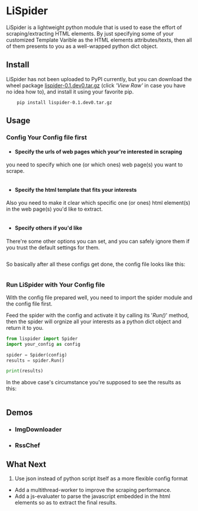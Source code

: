 # LiSpiderLiSpider is a lightweight python module that is used to ease the effort of scraping/extracting HTML elements. By just specifying some of your customized Template Varible as the HTML elements attributes/texts, then all of them presents to you as a well-wrapped python dict object.## InstallLiSpider has not been uploaded to PyPI currently, but you can download the wheel package [lispider-0.1.dev0.tar.gz](https://github.com/jay7n/LiSpider/blob/master/dist/lispider-0.1.dev0.tar.gz) (click _'View Raw'_ in case you have no idea how to), and install it using your favorite pip.```    pip install lispider-0.1.dev0.tar.gz```## Usage### Config Your Config file first* #### Specify the urls of web pages which your're interested in scrapingyou need to specify which one (or which ones) web page(s) you want to scrape.``````* #### Specify the html template that fits your interestsAlso you need to make it clear which specific one (or ones) html element(s) in the web page(s) you'd like to extract.``````* #### Specify others if you'd likeThere're some other options you can set, and you can safely ignore them if you trust the default settings for them.``````So basically after all these configs get done, the config file looks like this:``````### Run LiSpider with Your Config fileWith the config file prepared well, you need to import the spider module and the config file first.Feed the spider with the config and activate it by calling its '_Run()_' method, then the spider will orgnize all your interests as a python dict object and return it to you.``` pythonfrom lispider import Spiderimport your_config as configspider = Spider(config)results = spider.Run()print(results)```In the above case's circumstance you're supposed to see the results as this:``````## Demos* ### ImgDownloader* ### RssChef## What Next1. Use json instead of python script itself as a more flexible config format* Add a multithread-worker to improve the scraping performance.* Add a js-evaluater to parse the javascript embedded in the html elements so as to extract the final results.